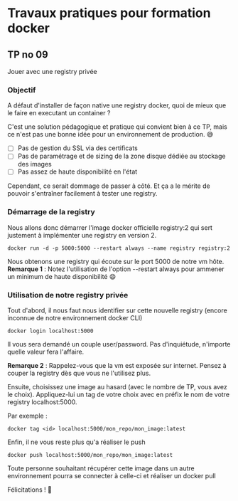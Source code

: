 # Travaux pratiques pour formation docker

## TP no 09
Jouer avec une registry privée

### Objectif
A défaut d'installer de façon native une registry docker, quoi de mieux que le faire en executant un container ?

C'est une solution pédagogique et pratique qui convient bien à ce TP, mais ce n'est pas une bonne idée pour un environnement de production. :sweat_smile:
- [ ] Pas de gestion du SSL via des certificats
- [ ] Pas de paramétrage et de sizing de la zone disque dédiée au stockage des images
- [ ] Pas assez de haute disponibilité en l'état

Cependant, ce serait dommage de passer à côté. Et ça a le mérite de pouvoir s'entraîner facilement à tester une registry.

### Démarrage de la registry
Nous allons donc démarrer l'image docker officielle registry:2 qui sert justement à implémenter une registry en version 2.
```
docker run -d -p 5000:5000 --restart always --name registry registry:2
```

Nous obtenons une registry qui écoute sur le port 5000 de notre vm hôte.
**Remarque 1** : Notez l'utilisation de l'option --restart always pour ammener un minimum de haute disponibilité :smile:

### Utilisation de notre registry privée
Tout d'abord, il nous faut nous identifier sur cette nouvelle registry (encore inconnue de notre environnement docker CLI)

```
docker login localhost:5000
```
Il vous sera demandé un couple user/password.
Pas d'inquiétude, n'importe quelle valeur fera l'affaire.

**Remarque 2** : Rappelez-vous que la vm est exposée sur internet. Pensez à couper la registry dès que vous ne l'utilisez plus.

Ensuite, choisissez une image au hasard (avec le nombre de TP, vous avez le choix).
Appliquez-lui un tag de votre choix avec en préfix le nom de votre registry localhost:5000.

Par exemple :
```
docker tag <id> localhost:5000/mon_repo/mon_image:latest
```

Enfin, il ne vous reste plus qu'a réaliser le push
```
docker push localhost:5000/mon_repo/mon_image:latest
```

Toute personne souhaitant récupérer cette image dans un autre environnement pourra se connecter à celle-ci et réaliser un docker pull

Félicitations ! :clap:


